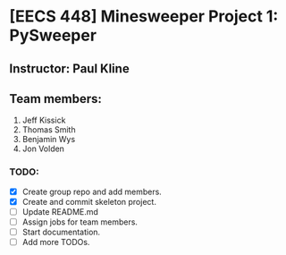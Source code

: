 # [EECS 448] Minesweeper Project 1: PySweeper

## Instructor: Paul Kline

## Team members:

1. Jeff Kissick
2. Thomas Smith
3. Benjamin Wys
4. Jon Volden

### TODO:

- [x] Create group repo and add members.
- [x] Create and commit skeleton project.
- [ ] Update README.md
- [ ] Assign jobs for team members.
- [ ] Start documentation.
- [ ] Add more TODOs.